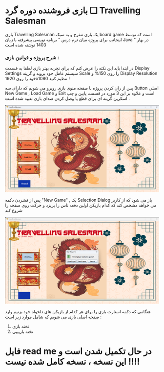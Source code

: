 
# بازی فروشنده دوره گرد ❏ Travelling Salesman 

بازی Travelling Salesman یک بازی مفرح و به سبک board game است که توسط اینجانب برای پروژه میان ترم درس " برنامه نویسی پیشرفته با زبان Java " در بهار 1403 نوشته شده است  

### شرح پروژه و قوانین بازی : 

در ابتدا باید این نکته را عرض کنم که برای تجربه بهتر بازی لطفا به قسمت Display Settings سیستم عامل خود بروید و گزینه Scale را روی 150% و Display Resolution خود را روی 1920x1080 تنظیم کنید !

پس از ران کردن پروژه با صفحه منوی بازی روبرو می شویم که دارای سه Button اصلی New Game , Load Game و Exit است و علاوه بر این 3 مورد در قسمت پایین و چپ اسکرین گزینه ای برای قطع یا وصل کردن صدای بازی تعبیه شده است .   

![منوی بازی](./images_for_README/000001.png)

پس از فشردن دکمه "New Game" , یک Selection Dialog باز می شود که از کاربر می خواهد مشخص کند که کدام بازیکن اولین دفعه تاس را بریزد و حرکت روی صفحه را شروع کند 

![](./images_for_README/000002.png)

هنگامی که دکمه استارت بازی را برای هر کدام از بازیکن های دلخواه خود بزنیم وارد صفحه اصلی بازی می شویم که شامل موارد زیر است : <br>
1. تخته بازی
2. تخته بازیییی

# فایل read me در حال تکمیل شدن است و این نسخه ، نسخه کامل شده نیست !!!! 
